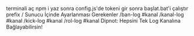terminali aç
npm i  yaz
sonra config.js'de tokeni gir
sonra başlat.bat'i çalıştır
prefix /
Sunucu İçinde Ayarlanması Gerekenler
/ban-log #kanal
/kanal-log #kanal
/kick-log #kanal
/rol-log #kanal
 Dipnot: Hepsini Tek Log Kanalına Bağlayabilirsin!